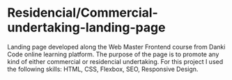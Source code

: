 # Residencial/Commercial-undertaking-landing-page
Landing page developed along the Web Master Frontend course from Danki Code online learning platform. The purpose of the page is to promote any kind of either commercial or residencial undertaking. For this project I used the following skills: HTML, CSS, Flexbox, SEO, Responsive Design.
